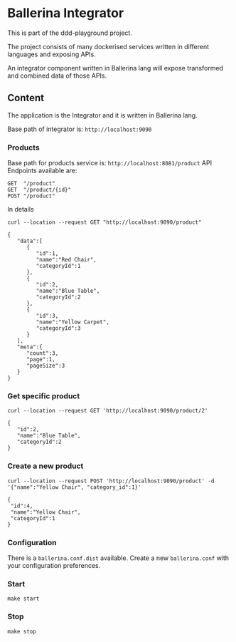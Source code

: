 # Ballerina Integrator

This is part of the ddd-playground project.

The project consists of many dockerised services written in different languages and exposing APIs.

An integrator component written in Ballerina lang will expose transformed and combined data of those APIs.

## Content

The application is the Integrator and it is written in Ballerina lang.

Base path of integrator is: `http://localhost:9090`

### Products
Base path for products service is: `http://localhost:8081/product`
API Endpoints available are:
```
GET  "/product"
GET  "/product/{id}"
POST "/product"
```
In details
```
curl --location --request GET "http://localhost:9090/product"

{
   "data":[
      {
         "id":1,
         "name":"Red Chair",
         "categoryId":1
      },
      {
         "id":2,
         "name":"Blue Table",
         "categoryId":2
      },
      {
         "id":3,
         "name":"Yellow Carpet",
         "categoryId":3
      }
   ],
   "meta":{
      "count":3,
      "page":1,
      "pageSize":3
   }
}
```

### Get specific product

```
curl --location --request GET 'http://localhost:9090/product/2'

{
   "id":2,
   "name":"Blue Table",
   "categoryId":2
}
```

### Create a new product

```
curl --location --request POST 'http://localhost:9090/product' -d '{"name":"Yellow Chair", "category_id":1}'

{
 "id":4,
 "name":"Yellow Chair",
 "categoryId":1
}
```
### Configuration
There is a `ballerina.conf.dist` available.
Create a new `ballerina.conf` with your configuration preferences.

### Start
```
make start
```

### Stop
```
make stop
```